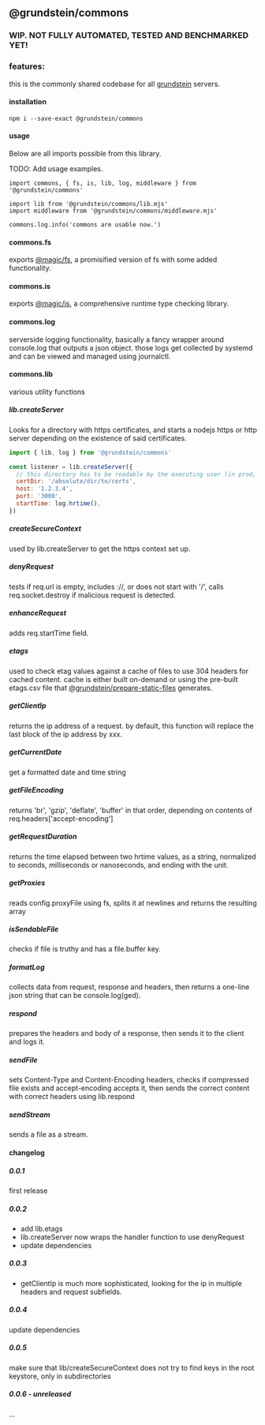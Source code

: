 ## @grundstein/commons

### WIP. NOT FULLY AUTOMATED, TESTED AND BENCHMARKED YET!

### features:

this is the commonly shared codebase for all [grundstein](https://grundstein.it) servers.

#### installation

```
npm i --save-exact @grundstein/commons
```

#### usage

Below are all imports possible from this library.

TODO: Add usage examples.

```
import commons, { fs, is, lib, log, middleware } from '@grundstein/commons'

import lib from '@grundstein/commons/lib.mjs'
import middleware from '@grundstein/commons/middleware.mjs'

commons.log.info('commons are usable now.')
```

#### commons.fs

exports [@magic/fs](https://magic.github.io/fs/), a promisified version of fs with some added functionality.

#### commons.is

exports [@magic/is](https://magic/github.io/is/), a comprehensive runtime type checking library.

#### commons.log

serverside logging functionality, basically a fancy wrapper around console.log that outputs a json object.
those logs get collected by systemd and can be viewed and managed using journalctl.

#### commons.lib

various utility functions

##### lib.createServer
Looks for a directory with https certificates,
and starts a nodejs https or http server depending on the existence of said certificates.

```js
import { lib, log } from '@grundstein/commons'

const listener = lib.createServer({
  // this directory has to be readable by the executing user (in prod, this is "grundstein")
  certDir: '/absolute/dir/to/certs',
  host: '1.2.3.4',
  port: '3000',
  startTime: log.hrtime(),
})

```

##### createSecureContext
used by lib.createServer to get the https context set up.

##### denyRequest
tests if req.url is empty, includes ://, or does not start with '/',
calls req.socket.destroy if malicious request is detected.

##### enhanceRequest
adds req.startTime field.

##### etags
used to check etag values against a cache of files to use 304 headers for cached content.
cache is either built on-demand or using the pre-built etags.csv file that
[@grundstein/prepare-static-files](https://github.com/grundstein/prepare-static-files)
generates.

##### getClientIp
returns the ip address of a request.
by default, this function will replace the last block of the ip address by xxx.

##### getCurrentDate
get a formatted date and time string

##### getFileEncoding
returns 'br', 'gzip', 'deflate', 'buffer' in that order,
depending on contents of req.headers['accept-encoding']

##### getRequestDuration
returns the time elapsed between two hrtime values,
as a string, normalized to *s*econds, *m*illi*s*econds or *n*ano*s*econds,
and ending with the unit.

##### getProxies
reads config.proxyFile using fs, splits it at newlines and returns the resulting array

##### isSendableFile
checks if file is truthy and has a file.buffer key.

##### formatLog
collects data from request, response and headers, then returns a one-line json string that can be console.log(ged).

##### respond
prepares the headers and body of a response, then sends it to the client and logs it.

##### sendFile
sets Content-Type and Content-Encoding headers,
checks if compressed file exists and accept-encoding accepts it,
then sends the correct content with correct headers using lib.respond

##### sendStream
sends a file as a stream.

#### changelog

##### 0.0.1
first release

##### 0.0.2
* add lib.etags
* lib.createServer now wraps the handler function to use denyRequest
* update dependencies

##### 0.0.3
* getClientIp is much more sophisticated, looking for the ip in multiple headers and request subfields.

##### 0.0.4
update dependencies

##### 0.0.5
make sure that lib/createSecureContext does not try to find keys in the root keystore, only in subdirectories

##### 0.0.6 - unreleased
...
